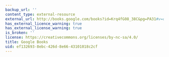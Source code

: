 ```yaml
---
backup_url: ''
content_type: external-resource
external_url: http://books.google.com/books?id=Krq4fG08_38C&pg=PA31#v=onepage
has_external_licence_warning: true
has_external_license_warning: true
is_broken: ''
license: https://creativecommons.org/licenses/by-nc-sa/4.0/
title: Google Books
uid: ef132693-8ebc-426d-8e66-43101018c2cf
---
```


